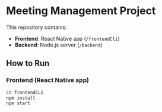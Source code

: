 # Meeting Management Project

This repository contains:

- **Frontend**: React Native app (`/frontendCli`)
- **Backend**: Node.js server (`/backend`)

## How to Run

### Frontend (React Native app)
```bash
cd frontendCLI
npm install
npm start
